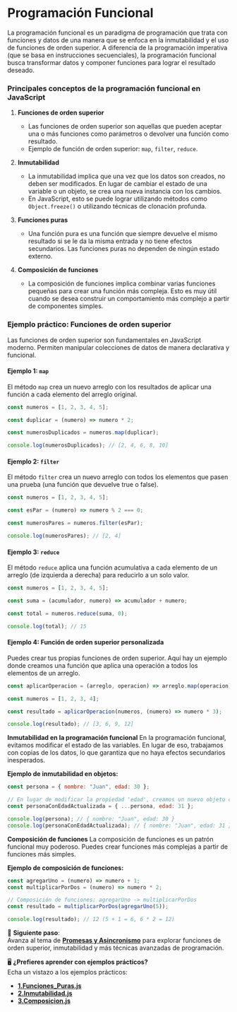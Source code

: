 # Programación Funcional

La programación funcional es un paradigma de programación que trata con funciones y datos de una manera que se enfoca en la inmutabilidad y el uso de funciones de orden superior. A diferencia de la programación imperativa (que se basa en instrucciones secuenciales), la programación funcional busca transformar datos y componer funciones para lograr el resultado deseado.

### Principales conceptos de la programación funcional en JavaScript

1. **Funciones de orden superior**

   - Las funciones de orden superior son aquellas que pueden aceptar una o más funciones como parámetros o devolver una función como resultado.
   - Ejemplo de función de orden superior: `map`, `filter`, `reduce`.

2. **Inmutabilidad**

   - La inmutabilidad implica que una vez que los datos son creados, no deben ser modificados. En lugar de cambiar el estado de una variable o un objeto, se crea una nueva instancia con los cambios.
   - En JavaScript, esto se puede lograr utilizando métodos como `Object.freeze()` o utilizando técnicas de clonación profunda.

3. **Funciones puras**

   - Una función pura es una función que siempre devuelve el mismo resultado si se le da la misma entrada y no tiene efectos secundarios. Las funciones puras no dependen de ningún estado externo.

4. **Composición de funciones**
   - La composición de funciones implica combinar varias funciones pequeñas para crear una función más compleja. Esto es muy útil cuando se desea construir un comportamiento más complejo a partir de componentes simples.

### Ejemplo práctico: Funciones de orden superior

Las funciones de orden superior son fundamentales en JavaScript moderno. Permiten manipular colecciones de datos de manera declarativa y funcional.

#### **Ejemplo 1: `map`**

El método `map` crea un nuevo arreglo con los resultados de aplicar una función a cada elemento del arreglo original.

```javascript
const numeros = [1, 2, 3, 4, 5];

const duplicar = (numero) => numero * 2;

const numerosDuplicados = numeros.map(duplicar);

console.log(numerosDuplicados); // [2, 4, 6, 8, 10]
```

#### **Ejemplo 2: `filter`**

El método `filter` crea un nuevo arreglo con todos los elementos que pasen una prueba (una función que devuelve true o false).

```javascript
const numeros = [1, 2, 3, 4, 5];

const esPar = (numero) => numero % 2 === 0;

const numerosPares = numeros.filter(esPar);

console.log(numerosPares); // [2, 4]
```

#### **Ejemplo 3: `reduce`**

El método `reduce` aplica una función acumulativa a cada elemento de un arreglo (de izquierda a derecha) para reducirlo a un solo valor.

```javascript
const numeros = [1, 2, 3, 4, 5];

const suma = (acumulador, numero) => acumulador + numero;

const total = numeros.reduce(suma, 0);

console.log(total); // 15
```

#### **Ejemplo 4: Función de orden superior personalizada**

Puedes crear tus propias funciones de orden superior. Aquí hay un ejemplo donde creamos una función que aplica una operación a todos los elementos de un arreglo.

```javascript
const aplicarOperacion = (arreglo, operacion) => arreglo.map(operacion);

const numeros = [1, 2, 3, 4];

const resultado = aplicarOperacion(numeros, (numero) => numero * 3);

console.log(resultado); // [3, 6, 9, 12]
```

**Inmutabilidad en la programación funcional**
En la programación funcional, evitamos modificar el estado de las variables. En lugar de eso, trabajamos con copias de los datos, lo que garantiza que no haya efectos secundarios inesperados.

**Ejemplo de inmutabilidad en objetos:**

```javascript
const persona = { nombre: "Juan", edad: 30 };

// En lugar de modificar la propiedad 'edad', creamos un nuevo objeto con la propiedad actualizada
const personaConEdadActualizada = { ...persona, edad: 31 };

console.log(persona); // { nombre: "Juan", edad: 30 }
console.log(personaConEdadActualizada); // { nombre: "Juan", edad: 31 }
```

**Composición de funciones**
La composición de funciones es un patrón funcional muy poderoso. Puedes crear funciones más complejas a partir de funciones más simples.

**Ejemplo de composición de funciones:**

```javascript
const agregarUno = (numero) => numero + 1;
const multiplicarPorDos = (numero) => numero * 2;

// Composición de funciones: agregarUno -> multiplicarPorDos
const resultado = multiplicarPorDos(agregarUno(5));

console.log(resultado); // 12 (5 + 1 = 6, 6 * 2 = 12)
```

🚀 **Siguiente paso**:  
Avanza al tema de **[Promesas y Asincronismo](./08-promesas-y-asincronismo.md)** para explorar funciones de
orden superior, inmutabilidad y más técnicas avanzadas de
programación.

🖥️ **¿Prefieres aprender con ejemplos prácticos?**  
Echa un vistazo a los ejemplos prácticos:

- **[1.Funciones_Puras.js](../2.Ejemplos/07-programacion-funcional/1.Funciones_Puras.js)**
- **[2.Inmutabilidad.js](../2.Ejemplos/07-programacion-funcional/2.Inmutabilidad.js)**
- **[3.Composicion.js](../2.Ejemplos/07-programacion-funcional/3.Composicion.js)**
